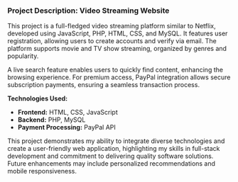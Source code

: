 ### Project Description: Video Streaming Website

This project is a full-fledged video streaming platform similar to Netflix, developed using JavaScript, PHP, HTML, CSS, and MySQL. It features user registration, allowing users to create accounts and verify via email. The platform supports movie and TV show streaming, organized by genres and popularity.

A live search feature enables users to quickly find content, enhancing the browsing experience. For premium access, PayPal integration allows secure subscription payments, ensuring a seamless transaction process.

**Technologies Used:**

- **Frontend:** HTML, CSS, JavaScript
- **Backend:** PHP, MySQL
- **Payment Processing:** PayPal API

This project demonstrates my ability to integrate diverse technologies and create a user-friendly web application, highlighting my skills in full-stack development and commitment to delivering quality software solutions. Future enhancements may include personalized recommendations and mobile responsiveness.
